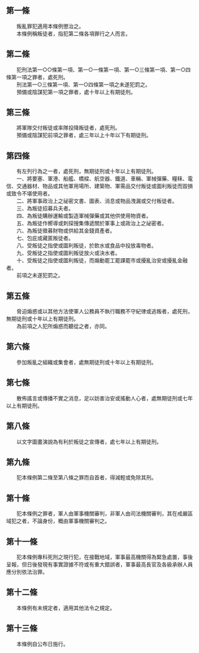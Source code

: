 第一條 
-------
　　叛亂罪犯適用本條例懲治之。  
　　本條例稱叛徒者，指犯第二條各項罪行之人而言。  


第二條 
-------
　　犯刑法第一○○條第一項、第一○一條第一項、第一○三條第一項、第一○四條第一項之罪者，處死刑。  
　　刑法第一○三條第一項、第一○四條第一項之未遂犯罰之。  
　　預備或陰謀犯第一項之罪者，處十年以上有期徒刑。  


第三條 
-------
　　將軍隊交付叛徒或率隊投降叛徒者，處死刑。  
　　預備或陰謀犯前項之罪者，處三年以上十年以下有期徒刑。  


第四條 
-------
　　有左列行為之一者，處死刑，無期徒刑或十年以上有期徒刑。  
　　一、將要塞、軍港、船艦、橋樑、航空器、鐵道、車輛、軍械彈藥、糧秣、電信、交通器材、物品或其他軍用場所、建築物、軍需品交付叛徒或圖利叛徒而毀損或致令不堪使用者。  
　　二、將軍事政治上之祕密文書、圖表、消息或物品洩漏或交付叛徒者。  
　　三、為叛徒招募兵夫者。  
　　四、為叛徒購辦運輸或製造軍械彈藥或其他供使用物資者。  
　　五、為叛徒作嚮導或刺探搜集傳遞關於軍事上或政治上之祕密者。  
　　六、為叛徒徵募財物或供給其金錢資產者。  
　　七、包庇或藏匿叛徒者。  
　　八、受叛徒之指使或圖利叛徒，於飲水或食品中投放毒物者。  
　　九、受叛徒之指使或圖利叛徒放火或決水者。  
　　十、受叛徒之指使或圖利叛徒，而煽動罷工罷課罷市或擾亂治安或擾亂金融者。  
　　前項之未遂犯罰之。  


第五條 
-------
　　脅迫煽惑或以其他方法使軍人公務員不執行職務不守紀律或逃叛者，處死刑，無期徒刑或十年以上有期徒刑。  
　　為前項之人犯所煽惑而聽從之者，亦同。  


第六條 
-------
　　參加叛亂之組織或集會者，處無期徒刑或十年以上有期徒刑。  


第七條 
-------
　　散佈謠言或傳播不實之消息，足以妨害治安或搖動人心者，處無期徒刑或七年以上有期徒刑。  


第八條 
-------
　　以文字圖畫演說為有利於叛徒之宣傳者，處七年以上有期徒刑。  


第九條 
-------
　　犯本條例第二條至第八條之罪而自首者，得減輕或免除其刑。  


第十條 
-------
　　犯本條例之罪者，軍人由軍事機關審判，非軍人由司法機關審判，其在戒嚴區域犯之者，不論身份，概由軍事機關審判之。  


第十一條 
---------
　　犯本條例專科死刑之現行犯，在接戰地域，軍事最高機關得為緊急處置，事後呈報，但日後發現有事實證據不符或有重大錯誤者，軍事最高長官及各級承辦人員應分別依法治罪。  


第十二條 
---------
　　本條例有未規定者，適用其他法令之規定。  


第十三條 
---------
　　本條例自公布日施行。
